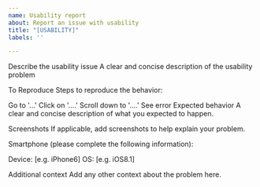 ```yaml
---
name: Usability report
about: Report an issue with usability
title: "[USABILITY]"
labels: ''

---
```


Describe the usability issue
A clear and concise description of the usability problem

To Reproduce
Steps to reproduce the behavior:

Go to '...'
Click on '....'
Scroll down to '....'
See error
Expected behavior
A clear and concise description of what you expected to happen.

Screenshots
If applicable, add screenshots to help explain your problem.

Smartphone (please complete the following information):

Device: [e.g. iPhone6]
OS: [e.g. iOS8.1]

Additional context
Add any other context about the problem here.
